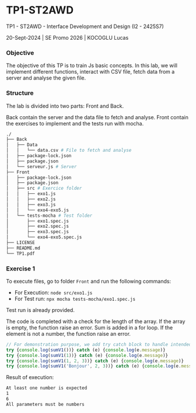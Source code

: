 # TP1-ST2AWD

TP1 -  ST2AWD - Interface Development and Design (I2 - 2425S7)

20-Sept-2024 | SE Promo 2026 | KOCOGLU Lucas

### Objective

The objective of this TP is to train Js basic concepts.
In this lab, we will implement different functions, interact with CSV file, fetch data from a server and analyse the given file.

### Structure

The lab is divided into two parts: Front and Back.

Back contain the server and the data file to fetch and analyse.
Front contain the exercises to implement and the tests run with mocha.

```bash
./
├── Back
│   ├── Data
│   │   └── data.csv # File to fetch and analyse
│   ├── package-lock.json
│   ├── package.json
│   └── serveur.js # Server
├── Front
│   ├── package-lock.json
│   ├── package.json
│   ├── src # Exercice folder
│   │   ├── exo1.js
│   │   ├── exo2.js
│   │   ├── exo3.js
│   │   └── exo4-exo5.js
│   └── tests-mocha # Test folder
│       ├── exo1.spec.js
│       ├── exo2.spec.js
│       ├── exo3.spec.js
│       └── exo4-exo5.spec.js
├── LICENSE
├── README.md
└── TP1.pdf

```

### Exercise 1

To execute files, go to folder `Front` and run the following commands:
- For Execution: `node src/exo1.js`
- For Test run: `npx mocha tests-mocha/exo1.spec.js`

Test run is already provided.

The code is completed with a check for the length of the array. If the array is empty, the function raise an error.
Sum is added in a for loop. If the element is not a number, the function raise an error.

```js
// For demonstration purpose, we add try catch block to handle intended errors
try {console.log(sumV1())} catch (e) {console.log(e.message)}
try {console.log(sumV1(1))} catch (e) {console.log(e.message)}
try {console.log(sumV1(1, 2, 3))} catch (e) {console.log(e.message)}
try {console.log(sumV1('Bonjour', 2, 3))} catch (e) {console.log(e.message)}

```
Result of execution:
```markdown
At least one number is expected
1
6
All parameters must be numbers
```
